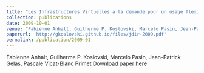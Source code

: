 ```yaml
---
title: "Les Infrastructures Virtuelles a la demande pour un usage flexible de l'Internet"
collection: publications
date: 2009-10-01
venue: "Fabienne Anhalt, Guilherme P. Koslovski, Marcelo Pasin, Jean-Patrick Gelas, Pascale Vicat-Blanc Primet. Journées Doctorales d'Informatique et Réseaux (JDIR)"
paperurl: 'http://gkoslovski.github.io/files/jdir-2009.pdf'
permalink: /publication/2009-01
---
```

Fabienne Anhalt, Guilherme P. Koslovski, Marcelo Pasin, Jean-Patrick Gelas, Pascale Vicat-Blanc Primet
[Download paper here](http://gkoslovski.github.io/files/jdir-2009.pdf)
